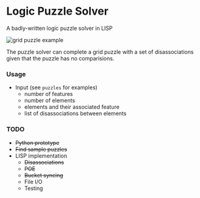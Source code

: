 # Logic Puzzle Solver

A badly-written logic puzzle solver in LISP

![grid puzzle example](https://www.brainzilla.com/static/logicgrid/logicgridpuzzle.660a50aa3d84.png "grid puzzle example")


The puzzle solver can complete a grid puzzle with a set of disassociations given
that the puzzle has no comparisions.

### Usage
  - Input (see `puzzles` for examples)
	- number of features
	- number of elements
	- elements and their associated feature
	- list of disassociations between elements

### TODO
  - ~~Python prototype~~
  - ~~Find sample puzzles~~
  - LISP implementation
    - ~~Disassociations~~
	- ~~POE~~
	- ~~Bucket syncing~~
	- File I/O
	- Testing